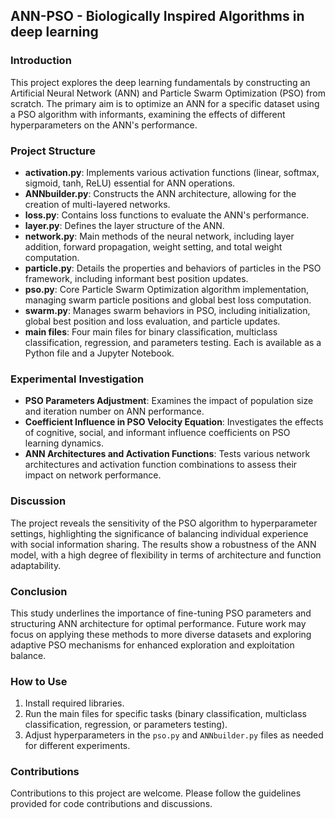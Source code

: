 ## ANN-PSO - Biologically Inspired Algorithms in deep learning

### Introduction
This project explores the deep learning fundamentals by constructing an Artificial Neural Network (ANN) and Particle Swarm Optimization (PSO) from scratch. The primary aim is to optimize an ANN for a specific dataset using a PSO algorithm with informants, examining the effects of different hyperparameters on the ANN's performance.

### Project Structure
- **activation.py**: Implements various activation functions (linear, softmax, sigmoid, tanh, ReLU) essential for ANN operations.
- **ANNbuilder.py**: Constructs the ANN architecture, allowing for the creation of multi-layered networks.
- **loss.py**: Contains loss functions to evaluate the ANN's performance.
- **layer.py**: Defines the layer structure of the ANN.
- **network.py**: Main methods of the neural network, including layer addition, forward propagation, weight setting, and total weight computation.
- **particle.py**: Details the properties and behaviors of particles in the PSO framework, including informant best position updates.
- **pso.py**: Core Particle Swarm Optimization algorithm implementation, managing swarm particle positions and global best loss computation.
- **swarm.py**: Manages swarm behaviors in PSO, including initialization, global best position and loss evaluation, and particle updates.
- **main files**: Four main files for binary classification, multiclass classification, regression, and parameters testing. Each is available as a Python file and a Jupyter Notebook.

### Experimental Investigation
- **PSO Parameters Adjustment**: Examines the impact of population size and iteration number on ANN performance.
- **Coefficient Influence in PSO Velocity Equation**: Investigates the effects of cognitive, social, and informant influence coefficients on PSO learning dynamics.
- **ANN Architectures and Activation Functions**: Tests various network architectures and activation function combinations to assess their impact on network performance.

### Discussion
The project reveals the sensitivity of the PSO algorithm to hyperparameter settings, highlighting the significance of balancing individual experience with social information sharing. The results show a robustness of the ANN model, with a high degree of flexibility in terms of architecture and function adaptability.

### Conclusion
This study underlines the importance of fine-tuning PSO parameters and structuring ANN architecture for optimal performance. Future work may focus on applying these methods to more diverse datasets and exploring adaptive PSO mechanisms for enhanced exploration and exploitation balance.

### How to Use
1. Install required libraries.
2. Run the main files for specific tasks (binary classification, multiclass classification, regression, or parameters testing).
3. Adjust hyperparameters in the `pso.py` and `ANNbuilder.py` files as needed for different experiments.

### Contributions
Contributions to this project are welcome. Please follow the guidelines provided for code contributions and discussions.
